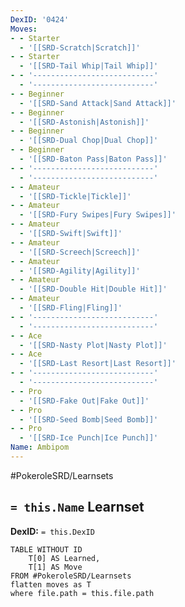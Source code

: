 ```yaml
---
DexID: '0424'
Moves:
- - Starter
  - '[[SRD-Scratch|Scratch]]'
- - Starter
  - '[[SRD-Tail Whip|Tail Whip]]'
- - '---------------------------'
  - '---------------------------'
- - Beginner
  - '[[SRD-Sand Attack|Sand Attack]]'
- - Beginner
  - '[[SRD-Astonish|Astonish]]'
- - Beginner
  - '[[SRD-Dual Chop|Dual Chop]]'
- - Beginner
  - '[[SRD-Baton Pass|Baton Pass]]'
- - '---------------------------'
  - '---------------------------'
- - Amateur
  - '[[SRD-Tickle|Tickle]]'
- - Amateur
  - '[[SRD-Fury Swipes|Fury Swipes]]'
- - Amateur
  - '[[SRD-Swift|Swift]]'
- - Amateur
  - '[[SRD-Screech|Screech]]'
- - Amateur
  - '[[SRD-Agility|Agility]]'
- - Amateur
  - '[[SRD-Double Hit|Double Hit]]'
- - Amateur
  - '[[SRD-Fling|Fling]]'
- - '---------------------------'
  - '---------------------------'
- - Ace
  - '[[SRD-Nasty Plot|Nasty Plot]]'
- - Ace
  - '[[SRD-Last Resort|Last Resort]]'
- - '---------------------------'
  - '---------------------------'
- - Pro
  - '[[SRD-Fake Out|Fake Out]]'
- - Pro
  - '[[SRD-Seed Bomb|Seed Bomb]]'
- - Pro
  - '[[SRD-Ice Punch|Ice Punch]]'
Name: Ambipom
---
```


#PokeroleSRD/Learnsets

## `= this.Name` Learnset

**DexID:** `= this.DexID`

```dataview
TABLE WITHOUT ID
    T[0] AS Learned,
    T[1] AS Move
FROM #PokeroleSRD/Learnsets
flatten moves as T
where file.path = this.file.path
```
